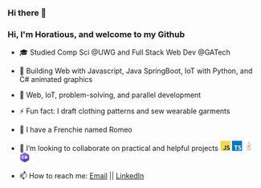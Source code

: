 ### Hi there 👋

<!--
**geekcoldhand/geekcoldhand** is a ✨ _special_ ✨ repository because its `README.md` (this file) appears on your GitHub profile.
--->

### Hi, I'm Horatious, and welcome to my Github

- 🎓 Studied Comp Sci @UWG and Full Stack Web Dev @GATech
- 🌱 Building Web with Javascript, Java SpringBoot, IoT with Python, and C# animated graphics
- 🤍 Web, IoT, problem-solving, and parallel development
- ⚡ Fun fact: I draft clothing patterns and sew wearable garments
- 🐶 I have a Frenchie named Romeo
- 👯 I’m looking to collaborate on practical and helpful projects
<code><img height="20" alt="javascript" src="https://raw.githubusercontent.com/github/explore/80688e429a7d4ef2fca1e82350fe8e3517d3494d/topics/javascript/javascript.png"></code>
<code><img height="20" alt="typescript" src="https://raw.githubusercontent.com/github/explore/80688e429a7d4ef2fca1e82350fe8e3517d3494d/topics/typescript/typescript.png"></code>
<code><img height="20" alt="java" src="https://raw.githubusercontent.com/github/explore/80688e429a7d4ef2fca1e82350fe8e3517d3494d/topics/java/java.png"></code>
<code><img height="20" alt="c-sharp" src="https://raw.githubusercontent.com/github/explore/80688e429a7d4ef2fca1e82350fe8e3517d3494d/topics/csharp/csharp.png"></code>



- 📫 How to reach me:
  <a href="horatiousaharris@gmail.com">Email</a> || <a href="https://www.linkedin.com/in/horatious-harris-ii-41970a159/">LinkedIn</a>
  

  



